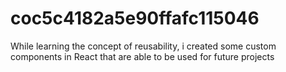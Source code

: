 # coc5c4182a5e90ffafc115046
While learning the concept of reusability, i created some custom components in React that are able to be used for future projects 
